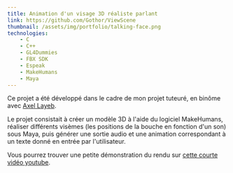 ```yaml
---
title: Animation d'un visage 3D réaliste parlant
link: https://github.com/Gothor/ViewScene
thumbnail: /assets/img/portfolio/talking-face.png
technologies:
    - C
    - C++
    - GL4Dummies
    - FBX SDK
    - Espeak
    - MakeHumans
    - Maya
---
```


Ce projet a été développé dans le cadre de mon projet tuteuré, en binôme avec [Axel Layeb](https://www.linkedin.com/in/axel-layeb-47704aa0/).

Le projet consistait à créer un modèle 3D à l'aide du logiciel MakeHumans, réaliser différents visèmes (les positions de la bouche en fonction d'un son) sous Maya, puis générer une sortie audio et une animation correspondant à un texte donné en entrée par l'utilisateur.

Vous pourrez trouver une petite démonstration du rendu sur [cette courte vidéo youtube](https://www.youtube.com/watch?v=h5woPzKa3tw).